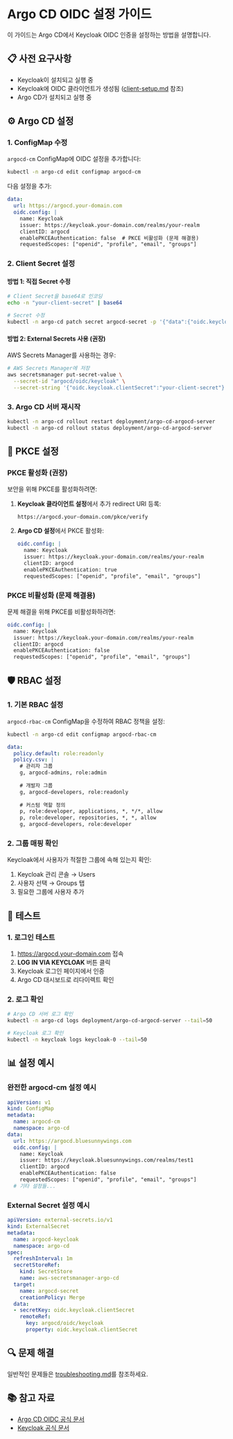 # Argo CD OIDC 설정 가이드

이 가이드는 Argo CD에서 Keycloak OIDC 인증을 설정하는 방법을 설명합니다.

## 📋 사전 요구사항

- Keycloak이 설치되고 실행 중
- Keycloak에 OIDC 클라이언트가 생성됨 ([client-setup.md](client-setup.md) 참조)
- Argo CD가 설치되고 실행 중

## ⚙️ Argo CD 설정

### 1. ConfigMap 수정

`argocd-cm` ConfigMap에 OIDC 설정을 추가합니다:

```bash
kubectl -n argo-cd edit configmap argocd-cm
```

다음 설정을 추가:

```yaml
data:
  url: https://argocd.your-domain.com
  oidc.config: |
    name: Keycloak
    issuer: https://keycloak.your-domain.com/realms/your-realm
    clientID: argocd
    enablePKCEAuthentication: false  # PKCE 비활성화 (문제 해결용)
    requestedScopes: ["openid", "profile", "email", "groups"]
```

### 2. Client Secret 설정

#### 방법 1: 직접 Secret 수정

```bash
# Client Secret을 base64로 인코딩
echo -n "your-client-secret" | base64

# Secret 수정
kubectl -n argo-cd patch secret argocd-secret -p '{"data":{"oidc.keycloak.clientSecret":"base64-encoded-secret"}}'
```

#### 방법 2: External Secrets 사용 (권장)

AWS Secrets Manager를 사용하는 경우:

```bash
# AWS Secrets Manager에 저장
aws secretsmanager put-secret-value \
  --secret-id "argocd/oidc/keycloak" \
  --secret-string '{"oidc.keycloak.clientSecret":"your-client-secret"}'
```

### 3. Argo CD 서버 재시작

```bash
kubectl -n argo-cd rollout restart deployment/argo-cd-argocd-server
kubectl -n argo-cd rollout status deployment/argo-cd-argocd-server
```

## 🔧 PKCE 설정

### PKCE 활성화 (권장)

보안을 위해 PKCE를 활성화하려면:

1. **Keycloak 클라이언트 설정**에서 추가 redirect URI 등록:
   ```
   https://argocd.your-domain.com/pkce/verify
   ```

2. **Argo CD 설정**에서 PKCE 활성화:
   ```yaml
   oidc.config: |
     name: Keycloak
     issuer: https://keycloak.your-domain.com/realms/your-realm
     clientID: argocd
     enablePKCEAuthentication: true
     requestedScopes: ["openid", "profile", "email", "groups"]
   ```

### PKCE 비활성화 (문제 해결용)

문제 해결을 위해 PKCE를 비활성화하려면:

```yaml
oidc.config: |
  name: Keycloak
  issuer: https://keycloak.your-domain.com/realms/your-realm
  clientID: argocd
  enablePKCEAuthentication: false
  requestedScopes: ["openid", "profile", "email", "groups"]
```

## 🛡️ RBAC 설정

### 1. 기본 RBAC 설정

`argocd-rbac-cm` ConfigMap을 수정하여 RBAC 정책을 설정:

```bash
kubectl -n argo-cd edit configmap argocd-rbac-cm
```

```yaml
data:
  policy.default: role:readonly
  policy.csv: |
    # 관리자 그룹
    g, argocd-admins, role:admin
    
    # 개발자 그룹
    g, argocd-developers, role:readonly
    
    # 커스텀 역할 정의
    p, role:developer, applications, *, */*, allow
    p, role:developer, repositories, *, *, allow
    g, argocd-developers, role:developer
```

### 2. 그룹 매핑 확인

Keycloak에서 사용자가 적절한 그룹에 속해 있는지 확인:

1. Keycloak 관리 콘솔 → Users
2. 사용자 선택 → Groups 탭
3. 필요한 그룹에 사용자 추가

## 🧪 테스트

### 1. 로그인 테스트

1. https://argocd.your-domain.com 접속
2. **LOG IN VIA KEYCLOAK** 버튼 클릭
3. Keycloak 로그인 페이지에서 인증
4. Argo CD 대시보드로 리다이렉트 확인

### 2. 로그 확인

```bash
# Argo CD 서버 로그 확인
kubectl -n argo-cd logs deployment/argo-cd-argocd-server --tail=50

# Keycloak 로그 확인
kubectl -n keycloak logs keycloak-0 --tail=50
```

## 📊 설정 예시

### 완전한 argocd-cm 설정 예시

```yaml
apiVersion: v1
kind: ConfigMap
metadata:
  name: argocd-cm
  namespace: argo-cd
data:
  url: https://argocd.bluesunnywings.com
  oidc.config: |
    name: Keycloak
    issuer: https://keycloak.bluesunnywings.com/realms/test1
    clientID: argocd
    enablePKCEAuthentication: false
    requestedScopes: ["openid", "profile", "email", "groups"]
  # 기타 설정들...
```

### External Secret 설정 예시

```yaml
apiVersion: external-secrets.io/v1
kind: ExternalSecret
metadata:
  name: argocd-keycloak
  namespace: argo-cd
spec:
  refreshInterval: 1m
  secretStoreRef:
    kind: SecretStore
    name: aws-secretsmanager-argo-cd
  target:
    name: argocd-secret
    creationPolicy: Merge
  data:
  - secretKey: oidc.keycloak.clientSecret
    remoteRef:
      key: argocd/oidc/keycloak
      property: oidc.keycloak.clientSecret
```

## 🔍 문제 해결

일반적인 문제들은 [troubleshooting.md](troubleshooting.md)를 참조하세요.

## 📚 참고 자료

- [Argo CD OIDC 공식 문서](https://argo-cd.readthedocs.io/en/stable/operator-manual/user-management/#oidc)
- [Keycloak 공식 문서](https://www.keycloak.org/documentation)